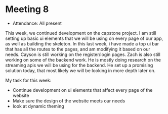 # Meeting 8

- Attendance: All present

This week, we continued development on the capstone project. I am still setting up basic ui elements that we will be using on every page of our app, as well as building the skeleton. In this last week, i have made a top ui bar that has all the routes to the pages, and am modifying it based on our needs. Cayson is still working on the register/login pages. Zach is also still working on some of the backend work. He is mostly doing research on the streaming apis we will be using for the backend. He set up a promising solution today, that most likely we will be looking in more depth later on.

My task for this week:

- Continue development on ui elements that affect every page of the website
- Make sure the design of the website meets our needs 
- look at dynamic theming

